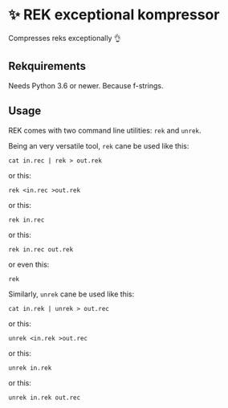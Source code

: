 # :sparkles: REK exceptional kompressor

Compresses reks exceptionally :ok_hand:

## Rekquirements

Needs Python 3.6 or newer. Because f-strings.

## Usage

REK comes with two command line utilities: `rek` and `unrek`.

Being an very versatile tool, `rek` cane be used like this:
```
cat in.rec | rek > out.rek
```

or this:
```
rek <in.rec >out.rek
```

or this:
```
rek in.rec
```

or this:
```
rek in.rec out.rek
```

or even this:
```
rek
```

Similarly, `unrek` cane be used like this:
```
cat in.rek | unrek > out.rec
```

or this:
```
unrek <in.rek >out.rec
```

or this:
```
unrek in.rek
```

or this:
```
unrek in.rek out.rec
```
